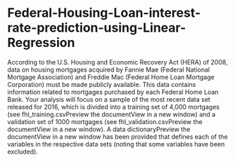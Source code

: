 # Federal-Housing-Loan-interest-rate-prediction-using-Linear-Regression

According to the U.S. Housing and Economic Recovery Act (HERA) of 2008, data on housing mortgages acquired by 
Fannie Mae (Federal National Mortgage Association) and Freddie Mac (Federal Home Loan Mortgage Corporation) must be 
made publicly available. This data contains information related to mortgages purchased by each Federal Home Loan Bank. 
Your analysis will focus on a sample of the most recent data set released for 2016, which is divided into a training set 
of 4,000 mortgages (see fhl_training.csvPreview the documentView in a new window) and a validation set of 1000 mortgages
(see fhl_validation.csvPreview the documentView in a new window). A data dictionaryPreview the documentView in a new window 
has been provided that defines each of the variables in the respective data sets (noting that some variables have been 
excluded).
